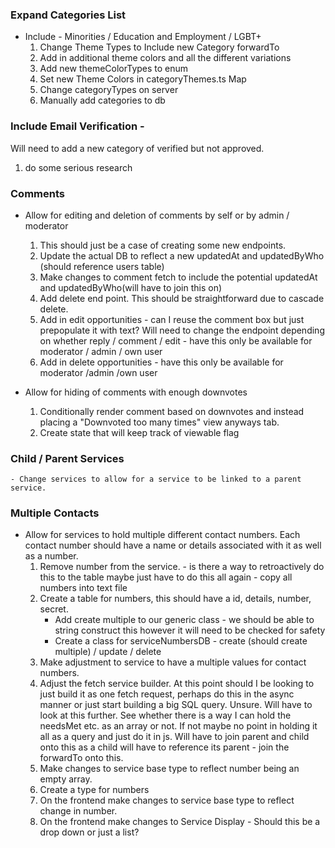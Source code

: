 ### Expand Categories List

- Include - Minorities / Education and Employment / LGBT+
  1. Change Theme Types to Include new Category forwardTo
  2. Add in additional theme colors and all the different variations
  3. Add new themeColorTypes to enum
  4. Set new Theme Colors in categoryThemes.ts Map
  5. Change categoryTypes on server
  6. Manually add categories to db

### Include Email Verification -

Will need to add a new category of verified but not approved.

1. do some serious research

### Comments

- Allow for editing and deletion of comments by self or by admin / moderator

  1. This should just be a case of creating some new endpoints.
  2. Update the actual DB to reflect a new updatedAt and updatedByWho (should reference users table)
  3. Make changes to comment fetch to include the potential updatedAt and updatedByWho(will have to join this on)
  4. Add delete end point. This should be straightforward due to cascade delete.
  5. Add in edit opportunities - can I reuse the comment box but just prepopulate it with text? Will need to change the endpoint depending on whether reply / comment / edit - have this only be available for moderator / admin / own user
  6. Add in delete opportunities - have this only be available for moderator /admin /own user

- Allow for hiding of comments with enough downvotes
  1. Conditionally render comment based on downvotes and instead placing a "Downvoted too many times" view anyways tab.
  2. Create state that will keep track of viewable flag

### Child / Parent Services

    - Change services to allow for a service to be linked to a parent service.

### Multiple Contacts

- Allow for services to hold multiple different contact numbers. Each contact number should have a name or details associated with it as well as a number.
  1. Remove number from the service. - is there a way to retroactively do this to the table maybe just have to do this all again - copy all numbers into text file
  2. Create a table for numbers, this should have a id, details, number, secret.
     - Add create multiple to our generic class - we should be able to string construct this however it will need to be checked for safety
     - Create a class for serviceNumbersDB - create (should create multiple) / update / delete
  3. Make adjustment to service to have a multiple values for contact numbers.
  4. Adjust the fetch service builder. At this point should I be looking to just build it as one fetch request, perhaps do this in the async manner or just start building a big SQL query. Unsure. Will have to look at this further. See whether there is a way I can hold the needsMet etc. as an array or not. If not maybe no point in holding it all as a query and just do it in js. Will have to join parent and child onto this as a child will have to reference its parent - join the forwardTo onto this.
  5. Make changes to service base type to reflect number being an empty array.
  6. Create a type for numbers
  7. On the frontend make changes to service base type to reflect change in number.
  8. On the frontend make changes to Service Display - Should this be a drop down or just a list?

